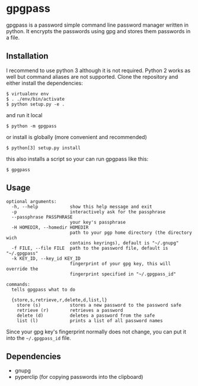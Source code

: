 # gpgpass
gpgpass is a password simple command line password manager written in python.
It encrypts the passwords using gpg and stores them passwords in a file.

## Installation
I recommend to use python 3 although it is not required.
Python 2 works as well but command aliases are not supported.
Clone the repository and either install the dependencies:
```
$ virtualenv env
$ . ./env/bin/activate
$ python setup.py -e .
```
and run it local
```
$ python -m gpgpass
```
or install is globally (more convenient and recommended)
```
$ python[3] setup.py install
```
this also installs a script so your can run gpgpass like this:
```
$ gpgpass
```

## Usage
    optional arguments:
      -h, --help            show this help message and exit
      -p                    interactively ask for the passphrase
      --passphrase PASSPHRASE
                            your key's passphrase
      -H HOMEDIR, --homedir HOMEDIR
                            path to your pgp home directory (the directory wich
                            contains keyrings), default is "~/.gnupg"
      -f FILE, --file FILE  path to the password file, default is "~/.gpgpass"
      -k KEY_ID, --key_id KEY_ID
                            fingerprint of your gpg key, this will override the
                            fingerprint specified in "~/.gpgpass_id"
    
    commands:
      tells gpgpass what to do
    
      {store,s,retrieve,r,delete,d,list,l}
        store (s)           stores a new password to the password safe
        retrieve (r)        retrieves a password
        delete (d)          deletes a password from the safe
        list (l)            prints a list of all password names
Since your gpg key's fingerprint normally does not change, you can put it into the `~/.gpgpass_id` file.

## Dependencies
- gnupg
- pyperclip (for copying passwords into the clipboard)